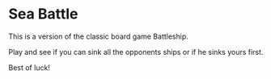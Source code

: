 # Sea Battle

This is a version of the classic board game Battleship. 

Play and see if you can sink all the opponents ships or if he sinks yours first. 

Best of luck!

